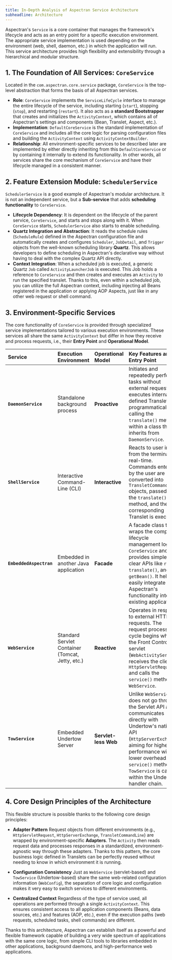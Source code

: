 ```yaml
---
title: In-Depth Analysis of Aspectran Service Architecture
subheadline: Architecture
---
```


Aspectran's `Service` is a core container that manages the framework's lifecycle and acts as an entry point for a specific execution environment. The appropriate service implementation is used depending on the environment (web, shell, daemon, etc.) in which the application will run. This service architecture provides high flexibility and extensibility through a hierarchical and modular structure.

## 1. The Foundation of All Services: `CoreService`

Located in the `com.aspectran.core.service` package, `CoreService` is the top-level abstraction that forms the basis of all Aspectran services.

-   **Role**: `CoreService` implements the `ServiceLifeCycle` interface to manage the entire lifecycle of the service, including starting (`start`), stopping (`stop`), and restarting (`restart`). It also acts as a **standard Bootstrapper** that creates and initializes the `ActivityContext`, which contains all of Aspectran's settings and components (Bean, Translet, Aspect, etc.).
-   **Implementation**: `DefaultCoreService` is the standard implementation of `CoreService` and includes all the core logic for parsing configuration files and building the `ActivityContext` using `ActivityContextBuilder`.
-   **Relationship**: All environment-specific services to be described later are implemented by either directly inheriting from this `DefaultCoreService` or by containing it internally to extend its functionality. In other words, all services share the core mechanism of `CoreService` and have their lifecycle managed in a consistent manner.

## 2. Feature Extension Module: `SchedulerService`

`SchedulerService` is a good example of Aspectran's modular architecture. It is not an independent service, but a **Sub-service** that adds **scheduling functionality** to `CoreService`.

-   **Lifecycle Dependency**: It is dependent on the lifecycle of the parent service, `CoreService`, and starts and stops along with it. When `CoreService` starts, `SchedulerService` also starts to enable scheduling.
-   **Quartz Integration and Abstraction**: It reads the schedule rules (`ScheduleRule`) defined in the Aspectran configuration file and automatically creates and configures `Scheduler`, `JobDetail`, and `Trigger` objects from the well-known scheduling library **Quartz**. This allows developers to define scheduling in Aspectran's declarative way without having to deal with the complex Quartz API directly.
-   **Context Integration**: When a scheduled job is executed, a generic Quartz `Job` called `ActivityLauncherJob` is executed. This Job holds a reference to `CoreService` and then creates and executes an `Activity` to run the specified translet. Thanks to this, even within a scheduled job, you can utilize the full Aspectran context, including injecting all Beans registered in the application or applying AOP Aspects, just like in any other web request or shell command.

## 3. Environment-Specific Services

The core functionality of `CoreService` is provided through specialized service implementations tailored to various execution environments. These services all share the same `ActivityContext` but differ in how they receive and process requests, i.e., their **Entry Point** and **Operational Model**.

| Service | Execution Environment | Operational Model | Key Features and Entry Point |
| :--- | :--- | :--- | :--- |
| **`DaemonService`** | Standalone background process | **Proactive** | Initiates and repeatedly performs tasks without external requests. It executes internally defined Translets by programmatically calling the `translate()` method within a class that inherits from `DaemonService`. |
| **`ShellService`** | Interactive Command-Line (CLI) | **Interactive** | Reacts to user input from the terminal in real-time. Commands entered by the user are converted into `TransletCommandLine` objects, passed to the `translate()` method, and the corresponding Translet is executed. |
| **`EmbeddedAspectran`** | Embedded in another Java application | **Facade** | A facade class that wraps the complex lifecycle management logic of `CoreService` and provides simple and clear APIs like `run()`, `translate()`, and `getBean()`. It helps to easily integrate Aspectran's functionality into existing applications. |
| **`WebService`** | Standard Servlet Container (Tomcat, Jetty, etc.) | **Reactive** | Operates in response to external HTTP requests. The request processing cycle begins when the Front Controller servlet (`WebActivityServlet`) receives the client's `HttpServletRequest` and calls the `service()` method of `WebService`. |
| **`TowService`** | Embedded Undertow Server | **Servlet-less Web** | Unlike `WebService`, it does not go through the Servlet API and communicates directly with Undertow's native API (`HttpServerExchange`), aiming for higher performance with lower overhead. The `service()` method of `TowService` is called within the Undertow handler chain. |

## 4. Core Design Principles of the Architecture

This flexible structure is possible thanks to the following core design principles:

-   **Adapter Pattern**
    Request objects from different environments (e.g., `HttpServletRequest`, `HttpServerExchange`, `TransletCommandLine`) are wrapped by environment-specific **Adapters**. The `Activity` then reads request data and processes responses in a standardized, environment-agnostic way through these adapters. Thanks to this pattern, the core business logic defined in Translets can be perfectly reused without needing to know in which environment it is running.

-   **Configuration Consistency**
    Just as `WebService` (servlet-based) and `TowService` (Undertow-based) share the same web-related configuration information (`WebConfig`), the separation of core logic and configuration makes it very easy to switch services to different environments.

-   **Centralized Context**
    Regardless of the type of service used, all operations are performed through a single `ActivityContext`. This ensures consistent access to all application components (Beans, data sources, etc.) and features (AOP, etc.), even if the execution paths (web requests, scheduled tasks, shell commands) are different.

Thanks to this architecture, Aspectran can establish itself as a powerful and flexible framework capable of building a very wide spectrum of applications with the same core logic, from simple CLI tools to libraries embedded in other applications, background daemons, and high-performance web applications.
